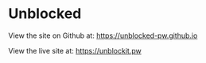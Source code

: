 # Unblocked

View the site on Github at: https://unblocked-pw.github.io

View the live site at: https://unblockit.pw
